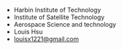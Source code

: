 - Harbin Institute of Technology
- Institute of Satellite Technology
- Aerospace Science and technology
- Louis Hsu
- louisx1221@gmail.com

